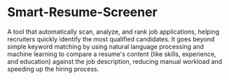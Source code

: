 # Smart-Resume-Screener
 A tool that automatically scan, analyze, and rank job applications, helping recruiters quickly identify the most qualified candidates.
It goes beyond simple keyword matching by using natural language processing and machine learning to compare a resume's content (like skills, experience, and education) against the job description, reducing manual workload and speeding up the hiring process.  


